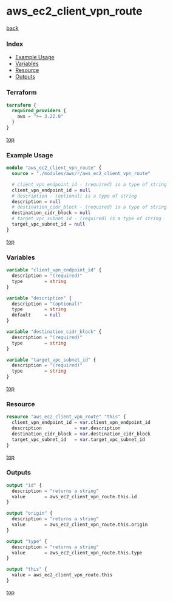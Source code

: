 # aws_ec2_client_vpn_route

[back](../aws.md)

### Index

- [Example Usage](#example-usage)
- [Variables](#variables)
- [Resource](#resource)
- [Outputs](#outputs)

### Terraform

```terraform
terraform {
  required_providers {
    aws = ">= 3.22.0"
  }
}
```

[top](#index)

### Example Usage

```terraform
module "aws_ec2_client_vpn_route" {
  source = "./modules/aws/r/aws_ec2_client_vpn_route"

  # client_vpn_endpoint_id - (required) is a type of string
  client_vpn_endpoint_id = null
  # description - (optional) is a type of string
  description = null
  # destination_cidr_block - (required) is a type of string
  destination_cidr_block = null
  # target_vpc_subnet_id - (required) is a type of string
  target_vpc_subnet_id = null
}
```

[top](#index)

### Variables

```terraform
variable "client_vpn_endpoint_id" {
  description = "(required)"
  type        = string
}

variable "description" {
  description = "(optional)"
  type        = string
  default     = null
}

variable "destination_cidr_block" {
  description = "(required)"
  type        = string
}

variable "target_vpc_subnet_id" {
  description = "(required)"
  type        = string
}
```

[top](#index)

### Resource

```terraform
resource "aws_ec2_client_vpn_route" "this" {
  client_vpn_endpoint_id = var.client_vpn_endpoint_id
  description            = var.description
  destination_cidr_block = var.destination_cidr_block
  target_vpc_subnet_id   = var.target_vpc_subnet_id
}
```

[top](#index)

### Outputs

```terraform
output "id" {
  description = "returns a string"
  value       = aws_ec2_client_vpn_route.this.id
}

output "origin" {
  description = "returns a string"
  value       = aws_ec2_client_vpn_route.this.origin
}

output "type" {
  description = "returns a string"
  value       = aws_ec2_client_vpn_route.this.type
}

output "this" {
  value = aws_ec2_client_vpn_route.this
}
```

[top](#index)